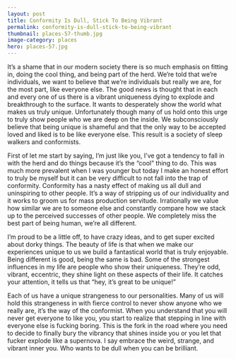 ```yaml
---
layout: post
title: Conformity Is Dull, Stick To Being Vibrant
permalink: conformity-is-dull-stick-to-being-vibrant
thumbnail: places-57-thumb.jpg
image-category: places
hero: places-57.jpg
---
```




It’s a shame that in our modern society there is so much emphasis on fitting in, doing the cool thing, and being part of the herd. We’re told that we’re individuals, we want to believe that we’re individuals but really we are, for the most part, like everyone else. The good news is thought that in each and every one of us there is a vibrant uniqueness dying to explode and breakthrough to the surface. It wants to desperately show the world what makes us truly unique. Unfortunately though many of us hold onto this urge to truly show people who we are deep on the inside. We subconsciously believe that being unique is shameful and that the only way to be accepted loved and liked is to be like everyone else. This result is a society of sleep walkers and conformists.

First of let me start by saying, I’m just like you, I’ve got a tendency to fall in with the herd and do things because it’s the “cool” thing to do. This was much more prevalent when I was younger but today I make an honest effort to truly be myself but it can be very difficult to not fall into the trap of conformity. Conformity has a nasty effect of making us all dull and uninspiring to other people. It’s a way of stripping us of our individuality and it works to groom us for mass production servitude. Irrationally we value how similar we are to someone else and constantly compare how we stack up to the perceived successes of other people. We completely miss the best part of being human, we’re all different.

I’m proud to be a little off, to have crazy ideas, and to get super excited about dorky things. The beauty of life is that when we make our experiences unique to us we build a fantastical world that is truly enjoyable. Being different is good, being the same is bad. Some of the strongest influences in my life are people who show their uniqueness. They’re odd, vibrant, eccentric, they shine light on these aspects of their life. It catches your attention, it tells us that “hey, it’s great to be unique!”

Each of us have a unique strangeness to our personalities. Many of us will hold this strangeness in with fierce control to never show anyone who we really are, it’s the way of the conformist. When you understand that you will never get everyone to like you, you start to realize that stepping in line with everyone else is fucking boring. This is the fork in the road where you need to decide to finally bury the vibrancy that shines inside you or you let that fucker explode like a supernova. I say embrace the weird, strange, and vibrant inner you. Who wants to be dull when you can be brilliant.
